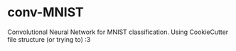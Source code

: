 # conv-MNIST
Convolutional Neural Network for MNIST classification. Using CookieCutter file structure (or trying to) :3
